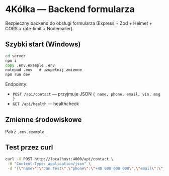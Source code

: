# 4Kółka — Backend formularza

Bezpieczny backend do obsługi formularza (Express + Zod + Helmet + CORS + rate-limit + Nodemailer).

## Szybki start (Windows)
```bat
cd server
npm i
copy .env.example .env
notepad .env   # uzupełnij zmienne
npm run dev
```

Endpointy:
- `POST /api/contact` — przyjmuje JSON `{ name, phone, email, vin, msg }`
- `GET /api/health` — healthcheck

## Zmienne środowiskowe
Patrz `.env.example`.

## Test przez curl
```bash
curl -X POST http://localhost:4000/api/contact \
 -H "Content-Type: application/json" \
 -d "{\"name\":\"Jan Test\",\"phone\":\"+48 600 000 000\",\"email\":\"jan@example.com\",\"vin\":\"WDB12345678901234\",\"msg\":\"Opis problemu\"}"
```

